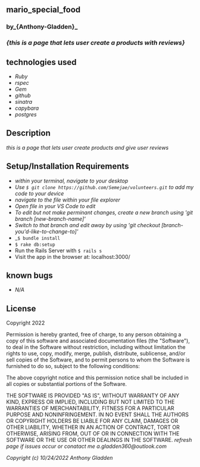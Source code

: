 ## mario_special_food

### by_**{Anthony-Gladden}**_

### _{this is a page that lets user create a products with reviews}_


## technologies used 
* _Ruby_
* _rspec_
* _Gem_
* _github_
* _sinatra_
* _capybara_
* _postgres_

## Description 
_this is a page that lets user create products and give user reviews_

## Setup/Installation Requirements
* _within your terminal, navigate to your desktop_
* _Use `$ git clone https://github.com/Semejae/volunteers.git` to add my code to your device_
* _navigate to the file within your file explorer_
* _Open file in your VS Code to edit_
* _To edit but not make perminant changes, create a new branch using 'git branch [new-branch-name]'_
* _Switch to that branch and edit away by using 'git checkout [branch-you'd-like-to-change-to]'_ 
* _`$ bundle install`
* `$ rake db:setup`
* Run the Rails Server with `$ rails s`
* Visit the app in the browser at: localhost:3000/


## known bugs
* _N/A_

## License
Copyright 2022 <Anthony Gladden>

Permission is hereby granted, free of charge, to any person obtaining a copy of this software and associated documentation files (the "Software"), to deal in the Software without restriction, including without limitation the rights to use, copy, modify, merge, publish, distribute, sublicense, and/or sell copies of the Software, and to permit persons to whom the Software is furnished to do so, subject to the following conditions:

The above copyright notice and this permission notice shall be included in all copies or substantial portions of the Software.

THE SOFTWARE IS PROVIDED "AS IS", WITHOUT WARRANTY OF ANY KIND, EXPRESS OR IMPLIED, INCLUDING BUT NOT LIMITED TO THE WARRANTIES OF MERCHANTABILITY, FITNESS FOR A PARTICULAR PURPOSE AND NONINFRINGEMENT. IN NO EVENT SHALL THE AUTHORS OR COPYRIGHT HOLDERS BE LIABLE FOR ANY CLAIM, DAMAGES OR OTHER LIABILITY, WHETHER IN AN ACTION OF CONTRACT, TORT OR OTHERWISE, ARISING FROM, OUT OF OR IN CONNECTION WITH THE SOFTWARE OR THE USE OR OTHER DEALINGS IN THE SOFTWARE.
_refresh page if issues occur or conatact me a.gladden360@outlook.com_


_Copyright (c) 10/24/2022 Anthony Gladden_
